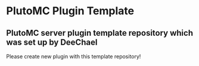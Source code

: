# PlutoMC Plugin Template
## PlutoMC server plugin template repository which was set up by DeeChael
Please create new plugin with this template repository!
